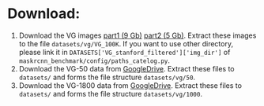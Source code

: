 # Download:
1. Download the VG images [part1 (9 Gb)](https://cs.stanford.edu/people/rak248/VG_100K_2/images.zip) [part2 (5 Gb)](https://cs.stanford.edu/people/rak248/VG_100K_2/images2.zip). Extract these images to the file `datasets/vg/VG_100K`. If you want to use other directory, please link it in `DATASETS['VG_stanford_filtered']['img_dir']` of `maskrcnn_benchmark/config/paths_catelog.py`. 
2. Download the VG-50 data from [GoogleDrive](https://drive.google.com/file/d/1JWa9DAxIlUc5wZsL6QM_29awKIGh7WrK/view?usp=sharing). Extract these files to `datasets/` and forms the file structure `datasets/vg/50`.
3. Download the VG-1800 data from [GoogleDrive](https://drive.google.com/file/d/1amdwuPcxZuXVU4W40FhzBi-AL1vbdCMJ/view?usp=sharing). Extract these files to `datasets/` and forms the file structure `datasets/vg/1000`.
